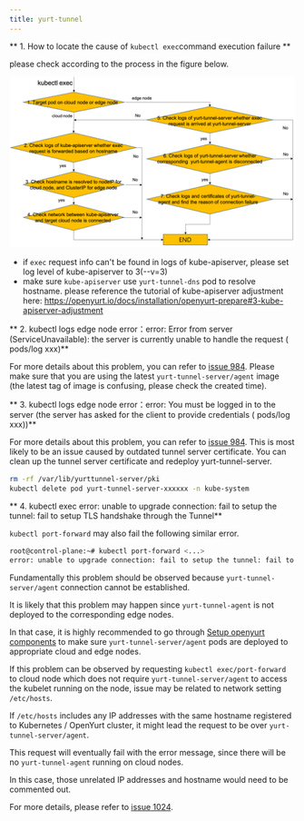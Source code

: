 ```yaml
---
title: yurt-tunnel
---
```


** 1. How to locate the cause of `kubectl exec`command execution failure **

please check according to the process in the figure below.

![img](../../static/img/yurt-tunnel-troubleshooting.png)

- if `exec` request info can't be found in logs of kube-apiserver, please set log level of kube-apiserver to 3(--v=3)
- make sure `kube-apiserver` use `yurt-tunnel-dns` pod to resolve hostname. please reference the tutorial of kube-apiserver adjustment here: https://openyurt.io/docs/installation/openyurt-prepare#3-kube-apiserver-adjustment

** 2. kubectl logs edge node error：error: Error from server (ServiceUnavailable): the server is currently unable to handle the request ( pods/log xxx)**

For more details about this problem, you can refer to [issue 984](https://github.com/openyurtio/openyurt/issues/984).
Please make sure that you are using the latest `yurt-tunnel-server/agent` image (the latest tag of image is confusing, please check the created time).

** 3. kubectl logs edge node error：error: You must be logged in to the server (the server has asked for the client to provide credentials ( pods/log xxx))**

For more details about this problem, you can refer to [issue 984](https://github.com/openyurtio/openyurt/issues/984).
This is most likely to be an issue caused by outdated tunnel server certificate. You can clean up the tunnel server certificate and redeploy yurt-tunnel-server.

```bash
rm -rf /var/lib/yurttunnel-server/pki
kubectl delete pod yurt-tunnel-server-xxxxxx -n kube-system
```

** 4. kubectl exec error: unable to upgrade connection: fail to setup the tunnel: fail to setup TLS handshake through the Tunnel**

`kubectl port-forward` may also fail the following similar error.

```bash
root@control-plane:~# kubectl port-forward <...>
error: unable to upgrade connection: fail to setup the tunnel: fail to setup TLS handshake through the Tunnel: write unix @->/tmp/interceptor-proxier.sock: write: broken pipe
```

Fundamentally this problem should be observed because `yurt-tunnel-server/agent` connection cannot be established.

It is likely that this problem may happen since `yurt-tunnel-agent` is not deployed to the corresponding edge nodes.

In that case, it is highly recommended to go through [Setup openyurt components](https://openyurt.io/docs/installation/manually-setup#32-setup-openyurtopenyurt-components) to make sure `yurt-tunnel-server/agent` pods are deployed to appropriate cloud and edge nodes.

If this problem can be observed by requesting `kubectl exec/port-forward` to cloud node which does not require `yurt-tunnel-server/agent` to access the kubelet running on the node, issue may be related to network setting `/etc/hosts`.

If `/etc/hosts` includes any IP addresses with the same hostname registered to Kubernetes / OpenYurt cluster, it might lead the request to be over `yurt-tunnel-server/agent`.

This request will eventually fail with the error message, since there will be no `yurt-tunnel-agent` running on cloud nodes.

In this case, those unrelated IP addresses and hostname would need to be commented out.

For more details, please refer to [issue 1024](https://github.com/openyurtio/openyurt/issues/1024).